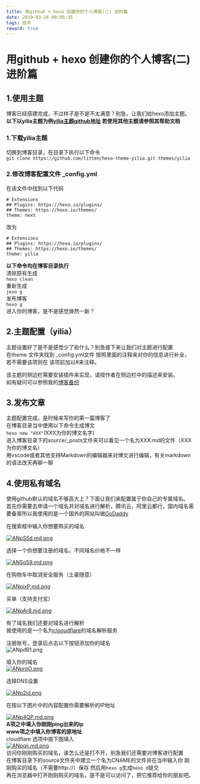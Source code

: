 ```yaml
---
title: 用github + hexo 创建你的个人博客(二) 进阶篇
date: 2019-03-26 00:05:35
tags: 技术
reward: true
---
```

# 用github + hexo 创建你的个人博客(二) 进阶篇
## 1.使用主题  
博客已经搭建完成，不过样子是不是不太满意？别急，让我们给hexo添加主题。  
**以下以yilia主题为例[yilia主题github地址](https://github.com/litten/hexo-theme-yilia)
若使用其他主题请参照其帮助文档**  
### 1.下载yilia主题  
切换到博客目录，在目录下执行以下命令  
`git clone https://github.com/litten/hexo-theme-yilia.git themes/yilia`  
### 2.修改博客配置文件 _config.yml  
在该文件中找到以下代码
```
# Extensions
## Plugins: https://hexo.io/plugins/
## Themes: https://hexo.io/themes/
theme: next
```
改为  
```
# Extensions
## Plugins: https://hexo.io/plugins/
## Themes: https://hexo.io/themes/
theme: yilia
```  
**以下命令均在博客目录执行**  
清除原有生成  
`hexo clean`  
重新生成  
`jexo g`  
发布博客  
`hexo g`  
进入你的博客，是不是感觉焕然一新？
## 2.主题配置（yilia）  
主题设置好了是不是感觉少了些什么？别急接下来让我们对主题进行配置  
在theme 文件夹找到 _config.yml文件 按照里面的注释来对你的信息进行补全，若不需要该项则在
该项前加以#来注释。    

该主题的侧边栏需要安装插件来实现，请按作者在侧边栏中的描述来安装。  
如有疑问可以参照我的[博客备份](https://github.com/mikeTOliu/blog-backup)
## 3.发布文章  
  主题配置完成，是时候来写你的第一篇博客了  
  在博客目录当中使用以下命令生成博文  
  `hexo new "XXX"`(XXX为你的博文名字)  
  进入博客目录下的source/_posts文件夹可以看见一个名为XXX.md的文件（XXX为你的博文名）  
  用vscode或者其他支持Markdown的编辑器来对博文进行编辑，有关markdown的语法改天再聊一聊  

## 4.使用私有域名  
使用github默认的域名不够高大上？下面让我们来配置属于你自己的专属域名。  
首先你需要去申请一个域名并对域名进行解析，腾讯云，阿里云都行，国内域名需要备案所以我使用的是一个国外的网站叫做[GoDaddy](https://sg.godaddy.com)  
  

在搜索框中输入你想要购买的域名   

[![ANpS5d.md.png](https://s2.ax1x.com/2019/03/25/ANpS5d.md.png)](https://imgchr.com/i/ANpS5d) 

选择一个你想要注册的域名，不同域名价格不一样  

[![ANSo59.md.png](https://s2.ax1x.com/2019/03/25/ANSo59.md.png)](https://imgchr.com/i/ANSo59)  

在购物车中取消安全服务（土豪随意）  

[![ANpixP.md.png](https://s2.ax1x.com/2019/03/25/ANpixP.md.png)](https://imgchr.com/i/ANpixP)  

买单（支持支付宝）   

[![ANpAr8.md.png](https://s2.ax1x.com/2019/03/25/ANpAr8.md.png)](https://imgchr.com/i/ANpAr8)  

有了域名我们还要对域名进行解析  
我使用的是一个名为[clooudflare](https://www.cloudflare.com/)的域名解析服务   

注册账号，登录后点击以下按钮添加你的域名  
![ANpdR1.png](https://s2.ax1x.com/2019/03/25/ANpdR1.png)  
  

填入你的域名  
[![ANprqO.png](https://s2.ax1x.com/2019/03/25/ANprqO.png)](https://imgchr.com/i/ANprqO)  

选择DNS设置  
  
  [![ANp2id.png](https://s2.ax1x.com/2019/03/25/ANp2id.png)](https://imgchr.com/i/ANp2id)  

在按以下图片中的内容配置你需要解析的IP地址  
  
  [![ANp4QP.md.png](https://s2.ax1x.com/2019/03/25/ANp4QP.md.png)](https://imgchr.com/i/ANp4QP)  
**A项之中填入你刚刚ping出来的ip**   
**www项之中填入你博客的原地址**  
cloudflare 选项中按下图填入  
[![ANpqij.md.png](https://s2.ax1x.com/2019/03/25/ANpqij.md.png)](https://imgchr.com/i/ANpqij)  
访问你刚刚购买的域名，诶怎么还是打不开，别急我们还需要对博客进行配置  
在博客目录下的source文件夹中建立一个名为CNAME的文件并在当中输入你
刚刚购买的域名（不需要http://）保存 然后用`hexo g`生成`hexo d`提交  
再在浏览器中打开刚刚购买的域名，是不是可以访问了，把它推荐给你的朋友吧。


